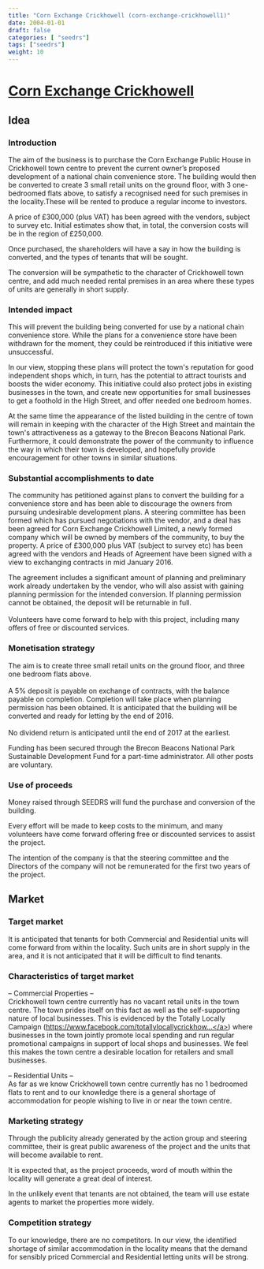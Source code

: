 ```yaml
---
title: "Corn Exchange Crickhowell (corn-exchange-crickhowell1)"
date: 2004-01-01
draft: false
categories: [ "seedrs"]
tags: ["seedrs"]
weight: 10
---
```


# [Corn Exchange Crickhowell](https://www.seedrs.com/corn-exchange-crickhowell1)

## Idea

### Introduction

The aim of the business is to purchase the Corn Exchange Public House in Crickhowell town centre to prevent the current owner’s proposed development of a national chain convenience store. The building would then be converted to create 3 small retail units on the ground floor, with 3 one-bedroomed flats above, to satisfy a recognised need for such premises in the locality.These will be rented to produce a regular income to investors.

A price of £300,000 (plus VAT) has been agreed with the vendors, subject to survey etc. Initial estimates show that, in total, the conversion costs will be in the region of £250,000.

Once purchased, the shareholders will have a say in how the building is converted, and the types of tenants that will be sought.

The conversion will be sympathetic to the character of Crickhowell town centre, and add much needed rental premises in an area where these types of units are generally in short supply.

### Intended impact

This will prevent the building being converted for use by a national chain convenience store. While the plans for a convenience store have been withdrawn for the moment, they could be reintroduced if this initiative were unsuccessful.

In our view, stopping these plans will protect the town's reputation for good independent shops which, in turn, has the potential to attract tourists and boosts the wider economy. This initiative could also protect jobs in existing businesses in the town, and create new opportunities for small businesses to get a foothold in the High Street, and offer needed one bedroom homes.

At the same time the appearance of the listed building in the centre of town will remain in keeping with the character of the High Street and maintain the town's attractiveness as a gateway to the Brecon Beacons National Park. Furthermore, it could demonstrate the power of the community to influence the way in which their town is developed, and hopefully provide encouragement for other towns in similar situations.

### Substantial accomplishments to date

The community has petitioned against plans to convert the building for a convenience store and has been able to discourage the owners from pursuing undesirable development plans. A steering committee has been formed which has pursued negotiations with the vendor, and a deal has been agreed for Corn Exchange Crickhowell Limited, a newly formed company which will be owned by members of the community, to buy the property. A price of £300,000 plus VAT (subject to survey etc) has been agreed with the vendors and Heads of Agreement have been signed with a view to exchanging contracts in mid January 2016.

The agreement includes a significant amount of planning and preliminary work already undertaken by the vendor, who will also assist with gaining planning permission for the intended conversion. If planning permission cannot be obtained, the deposit will be returnable in full. <br> <br>Volunteers have come forward to help with this project, including many offers of free or discounted services.

### Monetisation strategy

The aim is to create three small retail units on the ground floor, and three one bedroom flats above. <br> <br>A 5% deposit is payable on exchange of contracts, with the balance payable on completion. Completion will take place when planning permission has been obtained. It is anticipated that the building will be converted and ready for letting by the end of 2016. <br> <br>No dividend return is anticipated until the end of 2017 at the earliest.

Funding has been secured through the Brecon Beacons National Park Sustainable Development Fund for a part-time administrator. All other posts are voluntary.

### Use of proceeds

Money raised through SEEDRS will fund the purchase and conversion of the building.

Every effort will be made to keep costs to the minimum, and many volunteers have come forward offering free or discounted services to assist the project.

The intention of the company is that the steering committee and the Directors of the company will not be remunerated for the first two years of the project.

## Market

### Target market

It is anticipated that tenants for both Commercial and Residential units will come forward from within the locality. Such units are in short supply in the area, and it is not anticipated that it will be difficult to find tenants.

### Characteristics of target market

– Commercial Properties – <br>Crickhowell town centre currently has no vacant retail units in the town centre. The town prides itself on this fact as well as the self-supporting nature of local businesses. This is evidenced by the Totally Locally Campaign (<a target="_blank" rel="nofollow" class="outside" href="https://www.facebook.com/totallylocallycrickhowell/">https://www.facebook.com/totallylocallycrickhow...</a>) where businesses in the town jointly promote local spending and run regular promotional campaigns in support of local shops and businesses. We feel this makes the town centre a desirable location for retailers and small businesses.

– Residential Units – <br>As far as we know Crickhowell town centre currently has no 1 bedroomed flats to rent and to our knowledge there is a general shortage of accommodation for people wishing to live in or near the town centre.

### Marketing strategy

Through the publicity already generated by the action group and steering committee, their is great public awareness of the project and the units that will become available to rent.

It is expected that, as the project proceeds, word of mouth within the locality will generate a great deal of interest.

In the unlikely event that tenants are not obtained, the team will use estate agents to market the properties more widely.

### Competition strategy

To our knowledge, there are no competitors. In our view, the identified shortage of similar accommodation in the locality means that the demand for sensibly priced Commercial and Residential letting units will be strong.

